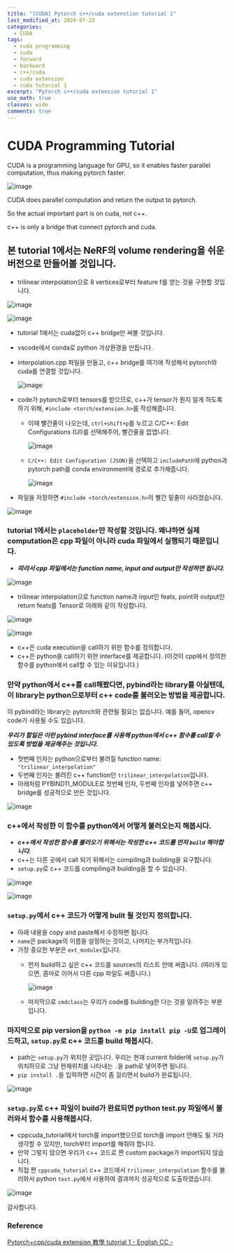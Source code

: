 ```yaml
---
title: "[CUDA] Pytorch c++/cuda extenstion tutorial 1"
last_modified_at: 2024-07-23
categories:
  - CUDA
tags:
  - cuda programming
  - cuda
  - forward
  - backward
  - c++/cuda
  - cuda extension
  - cuda tutorial 1
excerpt: "Pytorch c++/cuda extension tutorial 1"
use_math: true
classes: wide
comments: true
---
```


# CUDA Programming Tutorial

CUDA is a programming language for GPU, so it enables faster parallel computation, thus making pytorch faster.

![image](https://github.com/user-attachments/assets/1dc62636-0a44-4772-ae17-7ed120a1db29)

CUDA does parallel computation and return the output to pytorch.

So the actual important part is on cuda, not c++.

c++ is only a bridge that connect pytorch and cuda.

## 본 tutorial 1에서는 NeRF의 volume rendering을 쉬운 버전으로 만들어볼 것입니다.

- trilinear interpolation으로 8 vertices로부터 feature f를 얻는 것을 구현할 것입니다.

![image](https://github.com/user-attachments/assets/7537f3cc-c49b-4806-b70a-85df1bfd4099)

![image](https://github.com/user-attachments/assets/7d417c2f-5267-4fda-a299-9387da733f42)

- tutorial 1에서는 cuda없이 c++ bridge만 써볼 것입니다.
- vscode에서 conda로 python 가상환경을 만듭니다.
- interpolation.cpp 파일을 만들고, c++ bridge를 여기에 작성해서 pytorch와 cuda를 연결할 것입니다.
  
  ![image](https://github.com/user-attachments/assets/dc1da146-5f0c-4a20-9bf7-a0b8e82310a2)

- code가 pytorch로부터 tensors를 받으므로, c++가 tensor가 뭔지 알게 하도록 하기 위해, `#include <torch/extension.h>`를 작성해줍니다.
  - 이때 빨간줄이 나오는데, `ctrl+shift+p`를 누르고 C/C++: Edit Configurations (UI)를 선택해주어, 빨간줄을 없앱니다.

    ![image](https://github.com/user-attachments/assets/a51f3578-c241-40b8-bce1-b75aefaf9ed9)
    
  - `C/C++: Edit Configuration (JSON)`을 선택하고 `includePath`에 python과 pytorch path를 conda environment에 경로로 추가해줍니다.
    
    ![image](https://github.com/user-attachments/assets/dade4568-2014-4e7a-9c9b-d9b9766d9749)

- 파일을 저장하면 `#include <torch/extension.h>`의 빨간 밑줄이 사라졌습니다.

![image](https://github.com/user-attachments/assets/b9b54b95-35b7-4ba7-80c4-9113d8330c43)

### tutorial 1에서는 `placeholder`만 작성할 것입니다. 왜냐하면 실제 computation은 cpp 파일이 아니라 cuda 파일에서 실행되기 때문입니다.

- ***따라서 cpp 파일에서는 function name, input and output만 작성하면 됩니다.***

![image](https://github.com/user-attachments/assets/7faac12c-ca66-418b-a1af-8b24cc04b02f)

- trilinear interpolation으로 function name과 input인 feats, point와 output인 return feats를 Tensor로 아래와 같이 작성합니다.

![image](https://github.com/user-attachments/assets/797b3312-d898-454d-b087-5003afa2e405)

![image](https://github.com/user-attachments/assets/c6d96b65-9c37-47d6-ac57-0c3988f77981)

- c++은 cuda execution을 call하기 위한 함수를 정의합니다.
- c++은 python을 call하기 위한 interface를 제공합니다. (이것이 cpp에서 정의한 함수를 python에서 call할 수 있는 이유입니다.)
  
### 만약 python에서 c++를 call해봤다면, pybind라는 library를 아실텐데, 이 library는 python으로부터 c++ code를 불러오는 방법을 제공합니다. 

이 pybind라는 library는 pytorch와 관련될 필요는 없습니다. 예를 들어, opencv code가 사용될 수도 있습니다.

***우리가 할일은 이런 pybind interface를 사용해 python에서 c++ 함수를 call할 수 있도록 방법을 제공해주는 것입니다.***

- 첫번째 인자는 python으로부터 불려질 function name: `"trilinear_interpolation"`
- 두번째 인자는 불려진 c++ function인 `trilinear_interpolation`입니다.
- 아래처럼 PYBIND11_MODULE로 첫번째 인자, 두번째 인자를 넣어주면 c++ bridge를 성공적으로 만든 것입니다.
  
![image](https://github.com/user-attachments/assets/1a1797e9-c9ba-45ba-830f-1abcf6fc627d)

### c++에서 작성한 이 함수를 python에서 어떻게 불러오는지 해봅시다.

- ***c++에서 작성한 함수를 불러오기 위해서는 작성한 c++ 코드를 먼저 `build` 해야합니다.***
- c++는 다른 곳에서 call 되기 위해서는 compiling과 building을 요구합니다.
- `setup.py`로 c++ 코드를 compiling과 building을 할 수 있습니다.

![image](https://github.com/user-attachments/assets/030aab50-357d-4b1a-8a16-03b909127947)

![image](https://github.com/user-attachments/assets/767d4ff1-c27c-424b-b596-e27db8028c2c)

### `setup.py`에서 c++ 코드가 어떻게 bulit 될 것인지 정의합니다.

- 아래 내용을 copy and paste해서 수정하면 됩니다.
- `name`은 package의 이름을 설정하는 것이고, 나머지는 부가적입니다.
- 가장 중요한 부분은 `ext_modules`입니다.
  - 먼저 build하고 싶은 c++ 코드를 sources의 리스트 안에 써줍니다. (여러개 있으면, 콤마로 이어서 다른 cpp 파일도 써줍니다.)
    
    ![image](https://github.com/user-attachments/assets/63ce2152-8e77-49d1-b781-2bfb74eb0511)

  - 마지막으로 `cmdclass`는 우리가 code를 building한 다는 것을 알려주는 부분입니다.

### 마지막으로 pip version을 `python -m pip install pip -U`로 업그레이드하고, `setup.py`로 c++ 코드를 build 해봅시다.

- path는 `setup.py`가 위치한 곳입니다. 우리는 현재 current folder에 `setup.py`가 위치하므로 그냥 현재위치를 나타내는 `.`을 path로 넣어주면 됩니다.
- `pip install .`을 입력하면 시간이 좀 걸리면서 build가 완료됩니다.

![image](https://github.com/user-attachments/assets/866e768a-1c28-40cd-871e-7280360f0053)

### `setup.py`로 c++ 파일이 build가 완료되면 python test.py 파일에서 불러와서 함수를 사용해봅시다.

- cppcuda_tutorial에서 torch를 import했으므로 torch를 import 안해도 될 거라 생각할 수 있지만, torch부터 import를 해줘야 합니다.
- 만약 그렇지 않으면 우리가 c++ 코드로 짠 custom package가 import되지 않습니다.
- 직접 짠 `cppcuda_tutorial` c++ 코드에서 `trilinear_interpolation` 함수를 불러와서 python `test.py`에서 사용하여 결과까지 성공적으로 도출하였습니다.

![image](https://github.com/user-attachments/assets/f3652d69-9c72-46ba-a038-22307f24eb6d)

감사합니다.

### Reference
[Pytorch+cpp/cuda extension 教學 tutorial 1 - English CC -](https://youtu.be/l_Rpk6CRJYI?si=VUe9psNzk60F7iO6&t=478)
